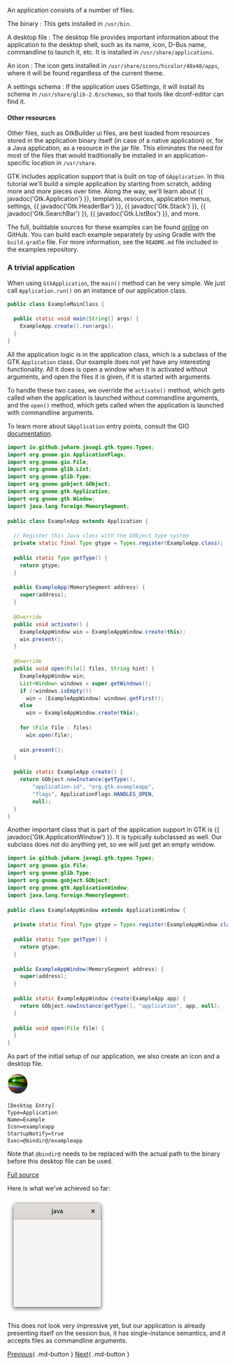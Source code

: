 An application consists of a number of files:

The binary
: This gets installed in `/usr/bin`.

A desktop file
: The desktop file provides important information about the application to the desktop shell, such as its name, icon, D-Bus name, commandline to launch it, etc. It is installed in `/usr/share/applications`.

An icon
: The icon gets installed in `/usr/share/icons/hicolor/48x48/apps`, where it will be found regardless of the current theme.

A settings schema
: If the application uses GSettings, it will install its schema in `/usr/share/glib-2.0/schemas`, so that tools like dconf-editor can find it.

#### Other resources
Other files, such as GtkBuilder ui files, are best loaded from resources stored in the application binary itself (in case of a native application) or, for a Java application, as a resource in the jar file. This eliminates the need for most of the files that would traditionally be installed in an application-specific location in `/usr/share`.

GTK includes application support that is built on top of `GApplication`. In this tutorial we'll build a simple application by starting from scratch, adding more and more pieces over time. Along the way, we'll learn about {{ javadoc('Gtk.Application') }}, templates, resources, application menus, settings, {{ javadoc('Gtk.HeaderBar') }}, {{ javadoc('Gtk.Stack') }}, {{ javadoc('Gtk.SearchBar') }}, {{ javadoc('Gtk.ListBox') }}, and more.

The full, buildable sources for these examples can be found [online](https://gitlab.gnome.org/GNOME/gtk/blob/main/examples) on GitHub. You can build each example separately by using Gradle with the `build.gradle` file. For more information, see the `README.md` file included in the examples repository.

### A trivial application

When using `GtkApplication`, the `main()` method can be very simple. We just call `Application.run()` on an instance of our application class.

```java
public class ExampleMainClass {

  public static void main(String[] args) {
    ExampleApp.create().run(args);
  }
}
```

All the application logic is in the application class, which is a subclass of the GTK `Application` class. Our example does not yet have any interesting functionality. All it does is open a window when it is activated without arguments, and open the files it is given, if it is started with arguments.

To handle these two cases, we override the `activate()` method, which gets called when the application is launched without commandline arguments, and the `open()` method, which gets called when the application is launched with commandline arguments.

To learn more about `GApplication` entry points, consult the GIO [documentation](https://docs.gtk.org/gio/class.Application.html).

```java
import io.github.jwharm.javagi.gtk.types.Types;
import org.gnome.gio.ApplicationFlags;
import org.gnome.gio.File;
import org.gnome.glib.List;
import org.gnome.glib.Type;
import org.gnome.gobject.GObject;
import org.gnome.gtk.Application;
import org.gnome.gtk.Window;
import java.lang.foreign.MemorySegment;

public class ExampleApp extends Application {

  // Register this Java class with the GObject type system
  private static final Type gtype = Types.register(ExampleApp.class);

  public static Type getType() {
    return gtype;
  }

  public ExampleApp(MemorySegment address) {
    super(address);
  }

  @Override
  public void activate() {
    ExampleAppWindow win = ExampleAppWindow.create(this);
    win.present();
  }

  @Override
  public void open(File[] files, String hint) {
    ExampleAppWindow win;
    List<Window> windows = super.getWindows();
    if (!windows.isEmpty())
      win = (ExampleAppWindow) windows.getFirst();
    else
      win = ExampleAppWindow.create(this);

    for (File file : files)
      win.open(file);

    win.present();
  }

  public static ExampleApp create() {
    return GObject.newInstance(getType(),
        "application-id", "org.gtk.exampleapp",
        "flags", ApplicationFlags.HANDLES_OPEN,
        null);
  }
}
```

Another important class that is part of the application support in GTK is {{ javadoc('Gtk.ApplicationWindow') }}. It is typically subclassed as well. Our subclass does not do anything yet, so we will just get an empty window.

```java
import io.github.jwharm.javagi.gtk.types.Types;
import org.gnome.gio.File;
import org.gnome.glib.Type;
import org.gnome.gobject.GObject;
import org.gnome.gtk.ApplicationWindow;
import java.lang.foreign.MemorySegment;

public class ExampleAppWindow extends ApplicationWindow {

  private static final Type gtype = Types.register(ExampleAppWindow.class);

  public static Type getType() {
    return gtype;
  }

  public ExampleAppWindow(MemorySegment address) {
    super(address);
  }

  public static ExampleAppWindow create(ExampleApp app) {
    return GObject.newInstance(getType(), "application", app, null);
  }

  public void open(File file) {
  }
}
```

As part of the initial setup of our application, we also create an icon and a desktop file.

![An icon](img/exampleapp.png)

```
[Desktop Entry]
Type=Application
Name=Example
Icon=exampleapp
StartupNotify=true
Exec=@bindir@/exampleapp
```

Note that `@bindir@` needs to be replaced with the actual path to the binary before this desktop file can be used.

[Full source](part1)

Here is what we've achieved so far:

![An application](img/getting-started-app1.png)

This does not look very impressive yet, but our application is already presenting itself on the session bus, it has single-instance semantics, and it accepts files as commandline arguments.

[Previous](getting_started_05.md){ .md-button } [Next](getting_started_07.md){ .md-button }
